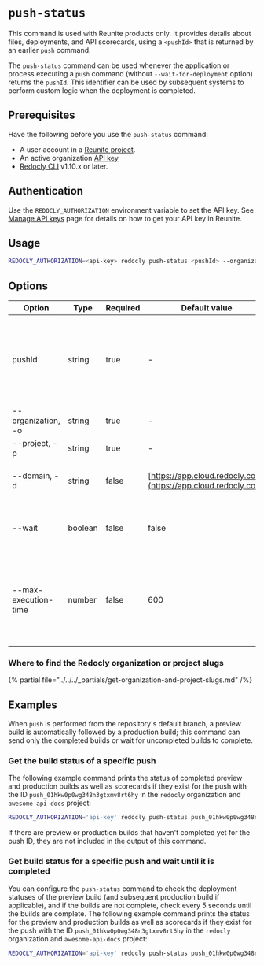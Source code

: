 # `push-status`

This command is used with Reunite products only.
It provides details about files, deployments, and API scorecards, using a `<pushId>` that is returned by an earlier `push` command.

The `push-status` command can be used whenever the application or process executing a `push` command (without `--wait-for-deployment` option) returns the `pushId`.
This identifier can be used by subsequent systems to perform custom logic when the deployment is completed.

## Prerequisites

Have the following before you use the `push-status` command:

- A user account in a [Reunite project](https://auth.cloud.redocly.com/).
- An active organization [API key](https://redocly.com/docs/realm/setup/how-to/api-keys)
- [Redocly CLI](../installation.md) v1.10.x or later.

## Authentication

Use the `REDOCLY_AUTHORIZATION` environment variable to set the API key.
See [Manage API keys](https://redocly.com/docs/realm/setup/how-to/api-keys) page for details on how to get your API key in Reunite.

## Usage

```bash
REDOCLY_AUTHORIZATION=<api-key> redocly push-status <pushId> --organization <orgSlug> --project <projectSlug> [--wait] [--max-execution-time <timeInSeconds>]
```

## Options

| Option               | Type    | Required | Default value                                                  | Description                                                                                                   |
| -------------------- | ------- | -------- |----------------------------------------------------------------|----------------------------------------------------------------------------------------------------------------|
| pushId               | string  | true     | -                                                              | Identifier of the push whose state should be displayed. Returned as result of the [`push`](./push.md) command. |
| --organization, -o   | string  | true     | -                                                              | [Organization slug](#where-to-find-the-redocly-organization-or-project-slugs).                                 |
| --project, -p        | string  | true     | -                                                              | [Project slug](#where-to-find-the-redocly-organization-or-project-slugs).                                      |
| --domain, -d         | string  | false    | [https://app.cloud.redocly.com](https://app.cloud.redocly.com) | The domain that the `push` command pushed to.                                                                  |
| --wait               | boolean | false    | false                                                          | Waits until the build is completed if it is in progress.                                                       |
| --max-execution-time | number  | false    | 600                                                            | Maximum wait time for build completion in seconds (used in conjunction with the `--wait` option).              |

### Where to find the Redocly organization or project slugs

{% partial file="../../../_partials/get-organization-and-project-slugs.md" /%}

## Examples

When `push` is performed from the repository's default branch, a preview build is automatically followed by a production build; this command can send only the completed builds or wait for uncompleted builds to complete.

### Get the build status of a specific push

The following example command prints the status of completed preview and production builds as well as scorecards if they exist for the push with the ID `push_01hkw0p0wg348n3gtxmv8rt6hy` in the `redocly` organization and `awesome-api-docs` project:

```bash
REDOCLY_AUTHORIZATION='api-key' redocly push-status push_01hkw0p0wg348n3gtxmv8rt6hy -o=redocly -p=awesome-api-docs
```

If there are preview or production builds that haven't completed yet for the push ID, they are not included in the output of this command.

### Get build status for a specific push and wait until it is completed

You can configure the `push-status` command to check the deployment statuses of the preview build (and subsequent production build if applicable), and if the builds are not complete, check every 5 seconds until the builds are complete.
The following example command prints the status for the preview and production builds as well as scorecards if they exist for the push with the ID `push_01hkw0p0wg348n3gtxmv8rt6hy` in the `redocly` organization and `awesome-api-docs` project:

```bash
REDOCLY_AUTHORIZATION='api-key' redocly push-status push_01hkw0p0wg348n3gtxmv8rt6hy -o=redocly -p=awesome-api-docs --wait
```

